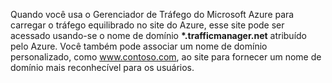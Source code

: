 Quando você usa o Gerenciador de Tráfego do Microsoft Azure para carregar o tráfego equilibrado no site do Azure, esse site pode ser acessado usando-se o nome de domínio **\*.trafficmanager.net** atribuído pelo Azure. Você também pode associar um nome de domínio personalizado, como www.contoso.com, ao site para fornecer um nome de domínio mais reconhecível para os usuários.

